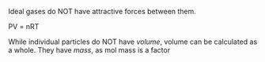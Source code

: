 Ideal gases do NOT have attractive forces between them.

PV = nRT

While individual particles do NOT have *volume*, volume can be calculated as a whole.
They have *mass*, as mol mass is a factor
